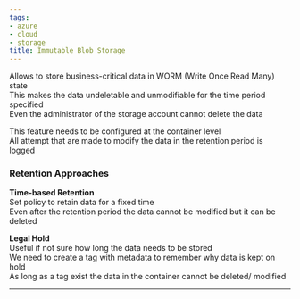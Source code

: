 ```yaml
---
tags:
- azure
- cloud
- storage
title: Immutable Blob Storage
---
```


Allows to store business-critical data in WORM (Write Once Read Many) state  
This makes the data undeletable and unmodifiable for the time period specified  
Even the administrator of the storage account cannot delete the data   

This feature needs to be configured at the container level  
All attempt that are made to modify the data in the retention period is logged

### Retention Approaches

**Time-based Retention**  
Set policy to retain data for a fixed time  
Even after the retention period the data cannot be modified but it can be deleted

**Legal Hold**  
Useful if not sure how long the data needs to be stored  
We need to create a tag with metadata to remember why data is kept on hold  
As long as a tag exist the data in the container cannot be deleted/ modified

---